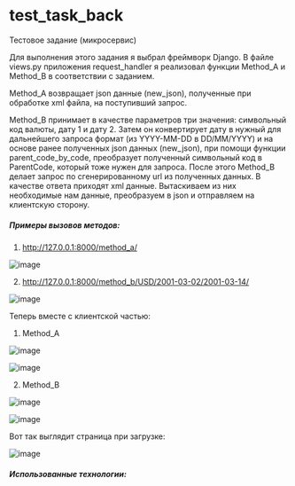 # test_task_back

Тестовое задание (микросервис)

Для выполнения этого задания я выбрал фреймворк Django. В файле views.py приложения request_handler я реализовал функции Method_A и Method_B в соответствии с заданием.

Method_A возвращает json данные (new_json), полученные при обработке xml файла, на поступивший запрос.

Method_B принимает в качестве параметров три значения: символьный код валюты, дату 1 и дату 2. Затем он конвертирует дату в нужный для дальнейшего запроса формат (из YYYY-MM-DD в DD/MM/YYYY) и на основе ранее полученных json данных (new_json), при помощи функции parent_code_by_code, преобразует полученный символьный код в ParentCode, который тоже нужен для запроса. После этого Method_B делает запрос по сгенерированному url из полученных данных. В качестве ответа приходят xml данные. Вытаскиваем из них необходимые нам данные, преобразуем в json и отправляем на клиентскую сторону.

##### Примеры вызовов методов:

1. http://127.0.0.1:8000/method_a/

![image](https://user-images.githubusercontent.com/35337991/130448928-6cbcf635-da5c-497a-8504-dd69d91472ce.png)

2. http://127.0.0.1:8000/method_b/USD/2001-03-02/2001-03-14/

![image](https://user-images.githubusercontent.com/35337991/130449215-29819534-99d5-4822-9d3b-27c9a06d04f3.png)

Теперь вместе с клиентской частью:

1. Method_A

![image](https://user-images.githubusercontent.com/35337991/130449466-61d42e9d-2b3e-4781-b476-70140b8da762.png)

![image](https://user-images.githubusercontent.com/35337991/130449520-e19aec86-d035-4db2-9c9c-3889f309ade9.png)

2. Method_B

![image](https://user-images.githubusercontent.com/35337991/130449569-7b9e177a-6125-4101-89b0-4a6ad1d948fa.png)

![image](https://user-images.githubusercontent.com/35337991/130449624-32ff4664-f25e-4642-855f-e6d2624ff159.png)

Вот так выглядит страница при загрузке:

![image](https://user-images.githubusercontent.com/35337991/130449843-5288351c-987f-4f85-9f5d-5ce9b0540490.png)

##### Использованные технологии:
